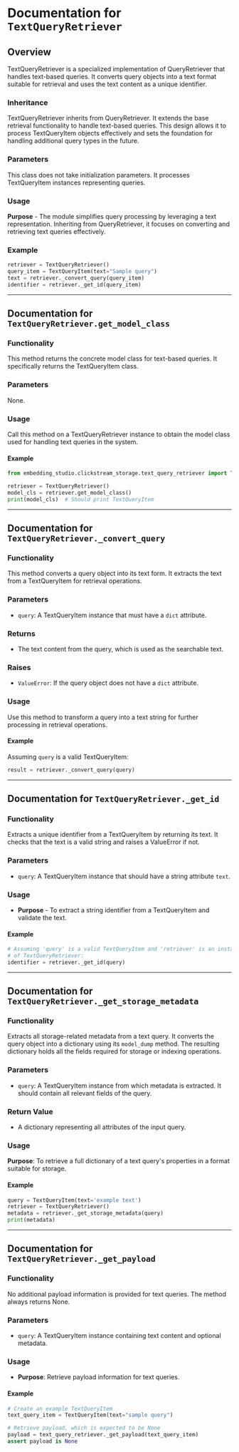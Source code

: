 # Documentation for `TextQueryRetriever`

## Overview

TextQueryRetriever is a specialized implementation of QueryRetriever that handles text-based queries. It converts query objects into a text format suitable for retrieval and uses the text content as a unique identifier.

### Inheritance

TextQueryRetriever inherits from QueryRetriever. It extends the base retrieval functionality to handle text-based queries. This design allows it to process TextQueryItem objects effectively and sets the foundation for handling additional query types in the future.

### Parameters

This class does not take initialization parameters. It processes TextQueryItem instances representing queries.

### Usage

**Purpose** - The module simplifies query processing by leveraging a text representation. Inheriting from QueryRetriever, it focuses on converting and retrieving text queries effectively.

### Example

```python
retriever = TextQueryRetriever()
query_item = TextQueryItem(text="Sample query")
text = retriever._convert_query(query_item)
identifier = retriever._get_id(query_item)
```

---

## Documentation for `TextQueryRetriever.get_model_class`

### Functionality
This method returns the concrete model class for text-based queries. It specifically returns the TextQueryItem class.

### Parameters
None.

### Usage
Call this method on a TextQueryRetriever instance to obtain the model class used for handling text queries in the system.

#### Example

```python
from embedding_studio.clickstream_storage.text_query_retriever import TextQueryRetriever

retriever = TextQueryRetriever()
model_cls = retriever.get_model_class()
print(model_cls)  # Should print TextQueryItem
```

---

## Documentation for `TextQueryRetriever._convert_query`

### Functionality
This method converts a query object into its text form. It extracts the text from a TextQueryItem for retrieval operations.

### Parameters
- `query`: A TextQueryItem instance that must have a `dict` attribute.

### Returns
- The text content from the query, which is used as the searchable text.

### Raises
- `ValueError`: If the query object does not have a `dict` attribute.

### Usage
Use this method to transform a query into a text string for further processing in retrieval operations.

#### Example
Assuming `query` is a valid TextQueryItem:

```python
result = retriever._convert_query(query)
```

---

## Documentation for `TextQueryRetriever._get_id`

### Functionality
Extracts a unique identifier from a TextQueryItem by returning its text. It checks that the text is a valid string and raises a ValueError if not.

### Parameters
- `query`: A TextQueryItem instance that should have a string attribute `text`.

### Usage
- **Purpose** - To extract a string identifier from a TextQueryItem and validate the text.

#### Example

```python
# Assuming 'query' is a valid TextQueryItem and 'retriever' is an instance
# of TextQueryRetriever:
identifier = retriever._get_id(query)
```

---

## Documentation for `TextQueryRetriever._get_storage_metadata`

### Functionality
Extracts all storage-related metadata from a text query. It converts the query object into a dictionary using its `model_dump` method. The resulting dictionary holds all the fields required for storage or indexing operations.

### Parameters
- `query`: A TextQueryItem instance from which metadata is extracted. It should contain all relevant fields of the query.

### Return Value
- A dictionary representing all attributes of the input query.

### Usage
**Purpose**: To retrieve a full dictionary of a text query's properties in a format suitable for storage.

#### Example

```python
query = TextQueryItem(text='example text')
retriever = TextQueryRetriever()
metadata = retriever._get_storage_metadata(query)
print(metadata)
```

---

## Documentation for `TextQueryRetriever._get_payload`

### Functionality
No additional payload information is provided for text queries. The method always returns None.

### Parameters
- `query`: A TextQueryItem instance containing text content and optional metadata.

### Usage
- **Purpose**: Retrieve payload information for text queries.

#### Example

```python
# Create an example TextQueryItem
text_query_item = TextQueryItem(text="sample query")

# Retrieve payload, which is expected to be None
payload = text_query_retriever._get_payload(text_query_item)
assert payload is None
```